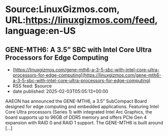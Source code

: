 # Source:LinuxGizmos.com, URL:https://linuxgizmos.com/feed, language:en-US

## GENE-MTH6: A 3.5” SBC with Intel Core Ultra Processors for Edge Computing
 - [https://linuxgizmos.com/gene-mth6-a-3-5-sbc-with-intel-core-ultra-processors-for-edge-computing](https://linuxgizmos.com/gene-mth6-a-3-5-sbc-with-intel-core-ultra-processors-for-edge-computing)
 - RSS feed: $source
 - date published: 2025-02-03T05:05:13+00:00

AAEON has announced the GENE-MTH6, a 3.5&#8221; SubCompact Board designed for edge computing and embedded applications. Featuring Intel Core Ultra processors (Series 1) with integrated Intel Arc Graphics, the board supports up to 96GB of DDR5 memory and offers PCIe Gen 4 expansion with RAID 0 and RAID 1 support. The GENE-MTH6 is built around [&#8230;]

